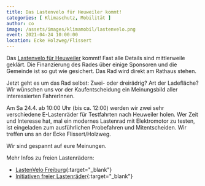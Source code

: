 ```yaml
---
title: Das Lastenvelo für Heuweiler kommt! 
categories: [ Klimaschutz, Mobilität ]
author: co
image: /assets/images/klimamobil/lastenvelo.png
event: 2021-04-24 10:00:00
location: Ecke Holzweg/Flissert
---
```

Das [Lastenvelo für Heuweiler](/lastenvelo) kommt! Fast alle Details sind mittlerweile geklärt. Die Finanzierung des Rades über einige Sponsoren und die Gemeinde ist so gut wie gesichert. Das Rad wird direkt am Rathaus stehen.

Jetzt geht es um das Rad selbst: Zwei- oder dreirädrig? Art der Ladefläche? 
Wir wünschen uns vor der Kaufentscheidung ein Meinungsbild aller interessierten FahrerInnen.

Am Sa 24.4. ab 10:00 Uhr (bis ca. 12:00) werden wir zwei sehr verschiedene E-Lastenräder für Testfahrten nach Heuweiler holen. 
Wer Zeit und Interesse hat, mal ein modernes Lastenrad mit Elektromotor zu testen, ist eingeladen zum ausführlichen Probefahren und Mitentscheiden. Wir treffen uns an der Ecke Flissert/Holzweg. 

Wir sind gespannt auf eure Meinungen.

Mehr Infos zu freien Lastenrädern:

* [LastenVelo Freiburg](https://www.lastenvelofreiburg.de){:target="_blank"}
* [Initiativen freier Lastenräder](https://dein-lastenrad.de/wiki/Willkommen_beim_Forum_Freie_Lastenr%C3%A4der){:target="_blank"}

